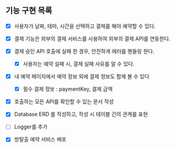 ## 기능 구현 목록

- [x] 사용자가 날짜, 테마, 시간을 선택하고 결제를 해야 예약할 수 있다.
- [x] 결제 기능은 외부의 결제 서비스를 사용하여 외부의 결제 API를 연동한다.
- [x] 결제 승인 API 호출에 실패 한 경우, 안전하게 에러를 핸들링 한다.
  - [x] 사용자는 예약 실패 시, 결제 실패 사유를 알 수 있다.

- [x] 내 예약 페이지에서 예약 정보 외에 결제 정보도 함께 볼 수 있다
  - [x] 필수 결제 정보 : paymentKey, 결제 금액

- [x] 호출하는 모든 API를 확인할 수 있는 문서 작성
- [x] Database ERD 를 작성하고, 작성 시 테이블 간의 관계를 표현
- [ ] Logger를 추가

- [x] 방탈출 예약 서비스 배포
